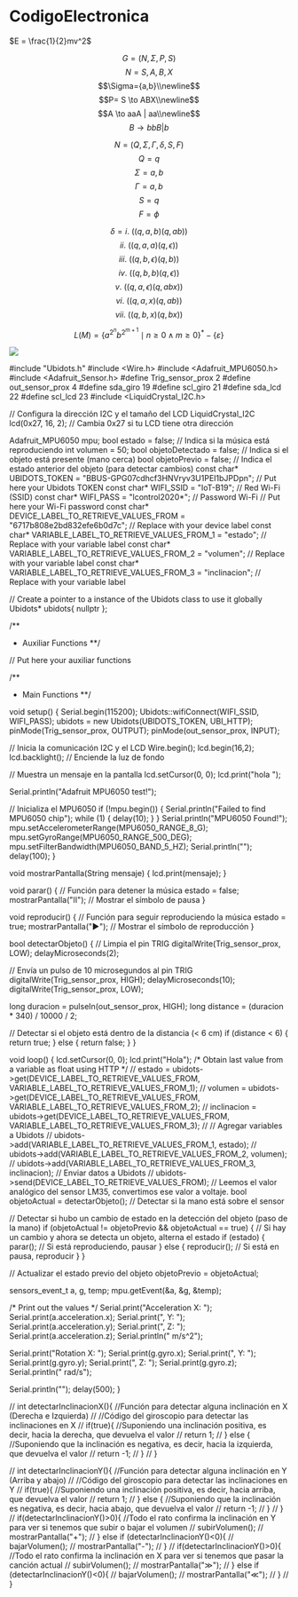 # CodigoElectronica

$E = \frac{1}{2}mv^2$

$$G=(N,\Sigma,P,S)$$
$$N={S,A,B,X}$$
$$\Sigma={a,b}\\newline$$
$$P= S \to  ABX\\newline$$
$$A \to  aaA | aa\\newline$$
$$B \to bbB | b$$

$$N=(Q,\Sigma,\Gamma,\delta, S,F)$$
$$Q={q}$$
$$\Sigma={a,b}$$
$$\Gamma ={a,b}$$
$$S={q}$$
$$F=\phi$$

$$\delta=i.\  ((q,a,b)(q,ab))$$
$$ii.\  ((q,a,a)(q,\epsilon ))$$
$$iii. \ ((q,b,\epsilon )(q,b))$$
$$iv. \ ((q,b,b)(q,\epsilon ))$$
$$v. \ ((q,a,\epsilon )(q,abx))$$
$$vi. \ ((q,a,x)(q,ab))$$
$$vii. \ ((q,b,x)(q,bx))$$

$$L(M) = \{a^{2^n} b^{2^{m+1}} \mid n \geq 0 \land m \geq 0\}^{*} - \{\varepsilon\}$$

<img src="https://latex.codecogs.com/svg.latex?\color{white}L(M)%20=%20\left\{%20\left(a^{2n}%20b^{2m+1}%20\right)^*%20\mid%20n%20\geq%201,%20m%20\geq%200%20\right\}%20-%20\{\epsilon\}" />

#include "Ubidots.h"
#include <Wire.h>
#include <Adafruit_MPU6050.h>
#include <Adafruit_Sensor.h>
#define Trig_sensor_prox 2
#define out_sensor_prox 4
#define sda_giro 19
#define scl_giro 21
#define sda_lcd 22
#define scl_lcd 23
#include <LiquidCrystal_I2C.h>

// Configura la dirección I2C y el tamaño del LCD
LiquidCrystal_I2C lcd(0x27, 16, 2);  // Cambia 0x27 si tu LCD tiene otra dirección

Adafruit_MPU6050 mpu;
bool estado = false;  // Indica si la música está reproduciendo
int volumen = 50;
bool objetoDetectado = false;                                                   // Indica si el objeto está presente (mano cerca)
bool objetoPrevio = false;                                                      // Indica el estado anterior del objeto (para detectar cambios)
const char* UBIDOTS_TOKEN = "BBUS-GPG07cdhcf3HNVryv3U1PEI1bJPDpn";              // Put here your Ubidots TOKEN
const char* WIFI_SSID = "IoT-B19";                                              // Red Wi-Fi (SSID)
const char* WIFI_PASS = "lcontrol2020*";                                        // Password Wi-Fi                                      // Put here your Wi-Fi password
const char* DEVICE_LABEL_TO_RETRIEVE_VALUES_FROM = "6717b808e2bd832efe6b0d7c";  // Replace with your device label
const char* VARIABLE_LABEL_TO_RETRIEVE_VALUES_FROM_1 = "estado";                // Replace with your variable label
const char* VARIABLE_LABEL_TO_RETRIEVE_VALUES_FROM_2 = "volumen";               // Replace with your variable label
const char* VARIABLE_LABEL_TO_RETRIEVE_VALUES_FROM_3 = "inclinacion";           // Replace with your variable label

// Create a pointer to a instance of the Ubidots class to use it globally
Ubidots* ubidots{ nullptr };

/**
 * Auxiliar Functions
 **/

// Put here your auxiliar functions

/**
 * Main Functions
 **/

void setup() {
  Serial.begin(115200);
  Ubidots::wifiConnect(WIFI_SSID, WIFI_PASS);
  ubidots = new Ubidots(UBIDOTS_TOKEN, UBI_HTTP);
  pinMode(Trig_sensor_prox, OUTPUT);
  pinMode(out_sensor_prox, INPUT);

  // Inicia la comunicación I2C y el LCD
  Wire.begin();
  lcd.begin(16,2);
  lcd.backlight(); // Enciende la luz de fondo

  // Muestra un mensaje en la pantalla
  lcd.setCursor(0, 0);
  lcd.print("hola ");

  Serial.println("Adafruit MPU6050 test!");

  // Inicializa el MPU6050
  if (!mpu.begin()) {
    Serial.println("Failed to find MPU6050 chip");
    while (1) {
      delay(10);
    }
  }
  Serial.println("MPU6050 Found!");
  mpu.setAccelerometerRange(MPU6050_RANGE_8_G);
  mpu.setGyroRange(MPU6050_RANGE_500_DEG);
  mpu.setFilterBandwidth(MPU6050_BAND_5_HZ);
  Serial.println("");
  delay(100);
}

void mostrarPantalla(String mensaje) {
  lcd.print(mensaje);
}

void parar() {  // Función para detener la música
  estado = false;
  mostrarPantalla("Ⅱ");  // Mostrar el símbolo de pausa
}

void reproducir() {  // Función para seguir reproduciendo la música
  estado = true;
  mostrarPantalla("►");  // Mostrar el símbolo de reproducción
}

bool detectarObjeto() {
  // Limpia el pin TRIG
  digitalWrite(Trig_sensor_prox, LOW);
  delayMicroseconds(2);

  // Envía un pulso de 10 microsegundos al pin TRIG
  digitalWrite(Trig_sensor_prox, HIGH);
  delayMicroseconds(10);
  digitalWrite(Trig_sensor_prox, LOW);

  long duracion = pulseIn(out_sensor_prox, HIGH);
  long distance = (duracion * 340) / 10000 / 2;

  // Detectar si el objeto está dentro de la distancia (< 6 cm)
  if (distance < 6) {
    return true;
  } else {
    return false;
  }
}

void loop() {
  lcd.setCursor(0, 0);
  lcd.print("Hola");
  /* Obtain last value from a variable as float using HTTP */
  // estado = ubidots->get(DEVICE_LABEL_TO_RETRIEVE_VALUES_FROM, VARIABLE_LABEL_TO_RETRIEVE_VALUES_FROM_1);
  // volumen = ubidots->get(DEVICE_LABEL_TO_RETRIEVE_VALUES_FROM, VARIABLE_LABEL_TO_RETRIEVE_VALUES_FROM_2);
  // inclinacion = ubidots->get(DEVICE_LABEL_TO_RETRIEVE_VALUES_FROM, VARIABLE_LABEL_TO_RETRIEVE_VALUES_FROM_3);
  // // Agregar variables a Ubidots
  // ubidots->add(VARIABLE_LABEL_TO_RETRIEVE_VALUES_FROM_1, estado);
  // ubidots->add(VARIABLE_LABEL_TO_RETRIEVE_VALUES_FROM_2, volumen);
  // ubidots->add(VARIABLE_LABEL_TO_RETRIEVE_VALUES_FROM_3, inclinacion);
  // Enviar datos a Ubidots
  // ubidots->send(DEVICE_LABEL_TO_RETRIEVE_VALUES_FROM);
  // Leemos el valor analógico del sensor LM35, convertimos ese valor a voltaje.
  bool objetoActual = detectarObjeto();  // Detectar si la mano está sobre el sensor

  // Detectar si hubo un cambio de estado en la detección del objeto (paso de la mano)
  if (objetoActual != objetoPrevio && objetoActual == true) {
    // Si hay un cambio y ahora se detecta un objeto, alterna el estado
    if (estado) {
      parar();  // Si está reproduciendo, pausar
    } else {
      reproducir();  // Si está en pausa, reproducir
    }
  }

  // Actualizar el estado previo del objeto
  objetoPrevio = objetoActual;

  sensors_event_t a, g, temp;
  mpu.getEvent(&a, &g, &temp);

  /* Print out the values */
  Serial.print("Acceleration X: ");
  Serial.print(a.acceleration.x);
  Serial.print(", Y: ");
  Serial.print(a.acceleration.y);
  Serial.print(", Z: ");
  Serial.print(a.acceleration.z);
  Serial.println(" m/s^2");

  Serial.print("Rotation X: ");
  Serial.print(g.gyro.x);
  Serial.print(", Y: ");
  Serial.print(g.gyro.y);
  Serial.print(", Z: ");
  Serial.print(g.gyro.z);
  Serial.println(" rad/s");

  Serial.println("");
  delay(500);
}


// int detectarInclinacionX(){ //Función para detectar alguna inclinación en X (Derecha e Izquierda)
//   //Código del giroscopio para detectar las inclinaciones en X
//   if(true){ //Suponiendo una inclinación positiva, es decir, hacia la derecha, que devuelva el valor
//     return 1;
//   } else { //Suponiendo que la inclinación es negativa, es decir, hacia la izquierda, que devuelva el valor
//     return -1;
//   }
// }


// int detectarInclinacionY(){ //Función para detectar alguna inclinación en Y (Arriba y abajo)
//   //Código del giroscopio para detectar las inclinaciones en Y
//   if(true){ //Suponiendo una inclinación positiva, es decir, hacia arriba, que devuelva el valor
//     return 1;
//   } else { //Suponiendo que la inclinación es negativa, es decir, hacia abajo, que devuelva el valor
//     return -1;
//   }
// }
//   if(detectarInclinacionY()>0){ //Todo el rato confirma la inclinación en Y para ver si tenemos que subir o bajar el volumen
//     subirVolumen();
//     mostrarPantalla("+");
//   } else if (detectarInclinacionY()<0){
//     bajarVolumen();
//     mostrarPantalla("-");
//   }
//     if(detectarInclinacionY()>0){ //Todo el rato confirma la inclinación en X para ver si tenemos que pasar la canción actual
//     subirVolumen();
//     mostrarPantalla("≫");
//   } else if (detectarInclinacionY()<0){
//     bajarVolumen();
//     mostrarPantalla("≪");
//   }
// }
